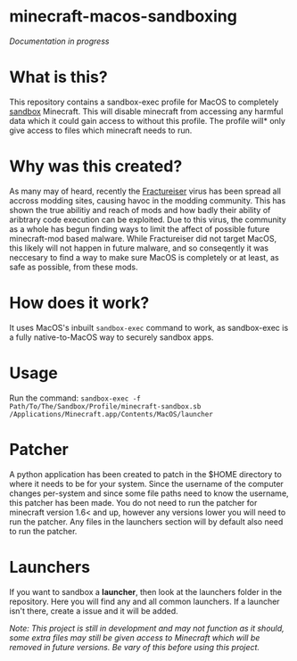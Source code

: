 # minecraft-macos-sandboxing

*Documentation in progress*

# What is this?
This repository contains a sandbox-exec profile for MacOS to completely [sandbox](https://en.wikipedia.org/wiki/Sandbox_(computer_security)) Minecraft. This will disable minecraft from accessing any harmful data which it could gain access to without this profile. The profile will* only give access to files which minecraft needs to run.

# Why was this created?

As many may of heard, recently the [Fractureiser](https://github.com/fractureiser-investigation/fractureiser/) virus has been spread all accross modding sites, causing havoc in the modding community. This has shown the true abilitiy and reach of mods and how badly their ability of aribtrary code execution can be exploited. Due to this virus, the community as a whole has begun finding ways to limit the affect of possible future minecraft-mod based malware. While Fractureiser did not target MacOS, this likely will not happen in future malware, and so conseqently it was neccesary to find a way to make sure MacOS is completely or at least, as safe as possible, from these mods.

# How does it work?

It uses MacOS's inbuilt `sandbox-exec` command to work, as sandbox-exec is a fully native-to-MacOS way to securely sandbox apps.

# Usage

Run the command:
`sandbox-exec -f Path/To/The/Sandbox/Profile/minecraft-sandbox.sb /Applications/Minecraft.app/Contents/MacOS/launcher`

# Patcher

A python application has been created to patch in the $HOME directory to where it needs to be for your system. Since the username of the computer changes per-system and since some file paths need to know the username, this patcher has been made. You do not need to run the patcher for minecraft version 1.6< and up, however any versions lower you will need to run the patcher. Any files in the launchers section will by default also need to run the patcher.

# Launchers

If you want to sandbox a **launcher**, then look at the launchers folder in the repository. Here you will find any and all common launchers. If a launcher isn't there, create a issue and it will be added.


*Note: This project is still in development and may not function as it should, some extra files may still be given access to Minecraft which will be removed in future versions. Be vary of this before using this project.*
